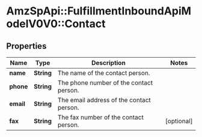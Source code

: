 # AmzSpApi::FulfillmentInboundApiModelV0V0::Contact

## Properties
Name | Type | Description | Notes
------------ | ------------- | ------------- | -------------
**name** | **String** | The name of the contact person. | 
**phone** | **String** | The phone number of the contact person. | 
**email** | **String** | The email address of the contact person. | 
**fax** | **String** | The fax number of the contact person. | [optional] 

